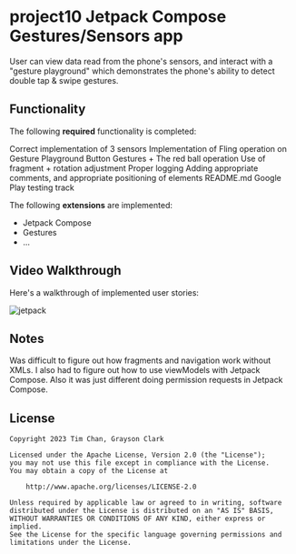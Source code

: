 # project10 Jetpack Compose Gestures/Sensors app

User can view data read from the phone's sensors, and interact with a "gesture playground"
which demonstrates the phone's ability to detect double tap & swipe gestures.

## Functionality

The following **required** functionality is completed:

Correct implementation of 3 sensors
Implementation of Fling operation on Gesture Playground Button
Gestures + The red ball operation
Use of fragment + rotation adjustment
Proper logging
Adding appropriate comments, and appropriate positioning of elements
README.md
Google Play testing track

The following **extensions** are implemented:

* Jetpack Compose
* Gestures
* ...

## Video Walkthrough

Here's a walkthrough of implemented user stories:

![jetpack](https://github.com/chanothy/SensorGestureApp/assets/53064235/9fe543bb-905b-4aa0-bb19-5618d675c920)



## Notes
Was difficult to figure out how fragments and navigation work without XMLs. I also had to figure out how to use viewModels with Jetpack Compose. Also it was just different doing permission requests in Jetpack Compose.

## License

    Copyright 2023 Tim Chan, Grayson Clark

    Licensed under the Apache License, Version 2.0 (the "License");
    you may not use this file except in compliance with the License.
    You may obtain a copy of the License at

        http://www.apache.org/licenses/LICENSE-2.0

    Unless required by applicable law or agreed to in writing, software
    distributed under the License is distributed on an "AS IS" BASIS,
    WITHOUT WARRANTIES OR CONDITIONS OF ANY KIND, either express or implied.
    See the License for the specific language governing permissions and
    limitations under the License.
